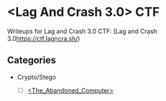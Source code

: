 
# <Lag And Crash 3.0> CTF

Writeups for Lag and Crash 3.0 CTF: [Lag and Crash 3.0<https://ctf.lagncra.sh/>)

## Categories

- Crypto/Stego
   - [ ] [<The_Abandoned_Computer>](<link_to_writeup>)

   

